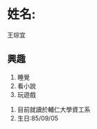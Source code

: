 <h1>姓名:</h1>
<dl>王琮宜</dl>
<h2>興趣</h2>
<ol>
<li>睡覺</li>
<li>看小說</li>
<li>玩遊戲</li>
</ol>
<ol><li>目前就讀於輔仁大學資工系</li>
<li>生日:85/09/05</li></ol>
